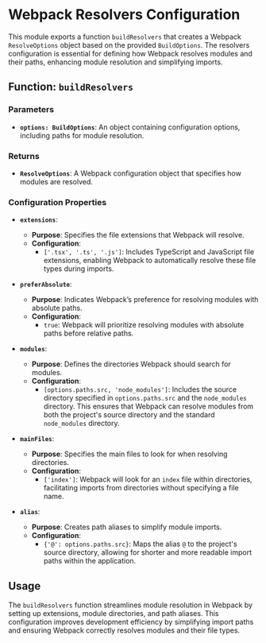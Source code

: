 # Webpack Resolvers Configuration

This module exports a function `buildResolvers` that creates a Webpack `ResolveOptions` object based on the provided `BuildOptions`. The resolvers configuration is essential for defining how Webpack resolves modules and their paths, enhancing module resolution and simplifying imports.

## Function: `buildResolvers`

### Parameters

- **`options: BuildOptions`**: An object containing configuration options, including paths for module resolution.

### Returns

- **`ResolveOptions`**: A Webpack configuration object that specifies how modules are resolved.

### Configuration Properties

- **`extensions`**:
    - **Purpose**: Specifies the file extensions that Webpack will resolve.
    - **Configuration**:
        - `['.tsx', '.ts', '.js']`: Includes TypeScript and JavaScript file extensions, enabling Webpack to automatically resolve these file types during imports.

- **`preferAbsolute`**:
    - **Purpose**: Indicates Webpack’s preference for resolving modules with absolute paths.
    - **Configuration**:
        - `true`: Webpack will prioritize resolving modules with absolute paths before relative paths.

- **`modules`**:
    - **Purpose**: Defines the directories Webpack should search for modules.
    - **Configuration**:
        - `[options.paths.src, 'node_modules']`: Includes the source directory specified in `options.paths.src` and the `node_modules` directory. This ensures that Webpack can resolve modules from both the project's source directory and the standard `node_modules` directory.

- **`mainFiles`**:
    - **Purpose**: Specifies the main files to look for when resolving directories.
    - **Configuration**:
        - `['index']`: Webpack will look for an `index` file within directories, facilitating imports from directories without specifying a file name.

- **`alias`**:
    - **Purpose**: Creates path aliases to simplify module imports.
    - **Configuration**:
        - `{'@': options.paths.src}`: Maps the alias `@` to the project's source directory, allowing for shorter and more readable import paths within the application.

## Usage

The `buildResolvers` function streamlines module resolution in Webpack by setting up extensions, module directories, and path aliases. This configuration improves development efficiency by simplifying import paths and ensuring Webpack correctly resolves modules and their file types.

